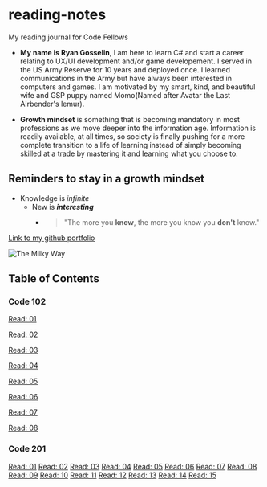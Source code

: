 # reading-notes
My reading journal for Code Fellows

* **My name is Ryan Gosselin**, I am here to learn C# and start a career relating to UX/UI development and/or game developement. I served in the US Army Reserve for 10 years and deployed once. I learned communications in the Army but have always been interested in computers and games. I am motivated by my smart, kind, and beautiful wife and GSP puppy named Momo(Named after Avatar the Last Airbender's lemur).

* **Growth mindset** is something that is becoming mandatory in most professions as we move deeper into the information age. Information is readily available, at all times, so society is finally pushing for a more complete transition to a life of learning instead of simply becoming skilled at a trade by mastering it and learning what you choose to.

## Reminders to stay in a growth mindset

* Knowledge is _infinite_
  * New is **_interesting_**
    * > "The more you **know**, the more you know you **don't** know."


[Link to my github portfolio](https://github.com/Gozz3230)

![The Milky Way](https://upload.wikimedia.org/wikipedia/commons/thumb/b/b3/UGC_12158.jpg/330px-UGC_12158.jpg)

## Table of Contents

### Code 102

[Read: 01](https://github.com/Gozz3230/reading-notes/blob/main/102-reading-notes/Read:%2001)

[Read: 02](https://github.com/Gozz3230/reading-notes/blob/main/102-reading-notes/Read:%2002)

[Read: 03](https://github.com/Gozz3230/reading-notes/blob/main/102-reading-notes/Read:%2003)

[Read: 04](https://github.com/Gozz3230/reading-notes/blob/main/102-reading-notes/Read:%2004)

[Read: 05](https://github.com/Gozz3230/reading-notes/blob/main/102-reading-notes/Read:%2005)


[Read: 06](https://github.com/Gozz3230/reading-notes/blob/main/102-reading-notes/Read:%2006)

[Read: 07](https://github.com/Gozz3230/reading-notes/blob/main/102-reading-notes/Read:%2007)

[Read: 08](https://github.com/Gozz3230/reading-notes/blob/main/102-reading-notes/Read:%2008)

### Code 201

[Read: 01](https://github.com/Gozz3230/reading-notes/blob/main/201-reading-notes/Read:%2001)
[Read: 02](https://github.com/Gozz3230/reading-notes/blob/main/201-reading-notes/Read:%2002)
[Read: 03](https://github.com/Gozz3230/reading-notes/blob/main/201-reading-notes/Read:%2003)
[Read: 04](https://github.com/Gozz3230/reading-notes/blob/main/201-reading-notes/Read:%2004)
[Read: 05](https://github.com/Gozz3230/reading-notes/blob/main/201-reading-notes/Read:%2005)
[Read: 06](https://github.com/Gozz3230/reading-notes/blob/main/201-reading-notes/Read:%2006)
[Read: 07](https://github.com/Gozz3230/reading-notes/blob/main/201-reading-notes/Read:%2007)
[Read: 08](https://github.com/Gozz3230/reading-notes/blob/main/201-reading-notes/Read:%2008)
[Read: 09](https://github.com/Gozz3230/reading-notes/blob/main/201-reading-notes/Read:%2009)
[Read: 10](https://github.com/Gozz3230/reading-notes/blob/main/201-reading-notes/Read:%2010)
[Read: 11](https://github.com/Gozz3230/reading-notes/blob/main/201-reading-notes/Read:%2011)
[Read: 12](https://github.com/Gozz3230/reading-notes/blob/main/201-reading-notes/Read:%2012)
[Read: 13](https://github.com/Gozz3230/reading-notes/blob/main/201-reading-notes/Read:%2013)
[Read: 14](https://github.com/Gozz3230/reading-notes/blob/main/201-reading-notes/Read:%2014)
[Read: 15](https://github.com/Gozz3230/reading-notes/blob/main/201-reading-notes/Read:%2015)